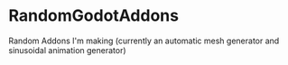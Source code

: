 # RandomGodotAddons
Random Addons I'm making (currently an automatic mesh generator and sinusoidal animation generator)
